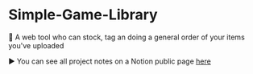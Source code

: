 # Simple-Game-Library
🔰 A web tool who can stock, tag an doing a general order of your items you've uploaded

▶ You can see all project notes on a Notion public page [here](https://www.notion.so/SAE-1-0091ab23f59d4f25b810fbe6411220f3)

